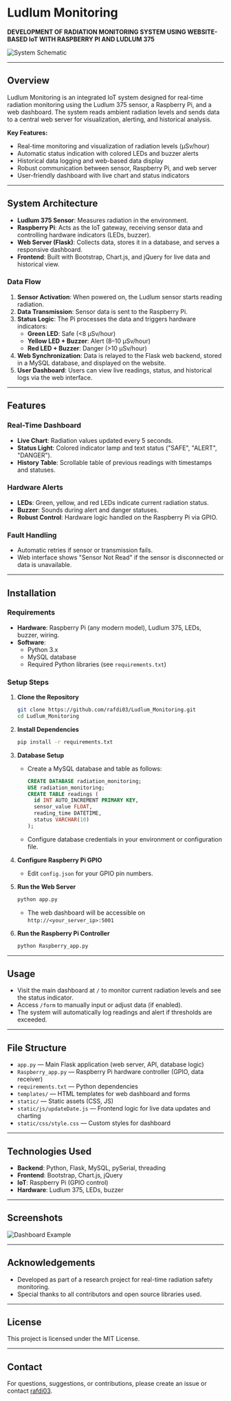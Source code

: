 # Ludlum Monitoring

**DEVELOPMENT OF RADIATION MONITORING SYSTEM USING WEBSITE-BASED IoT WITH RASPBERRY PI AND LUDLUM 375**

![System Schematic](https://github.com/user-attachments/assets/ec9a6bb0-c860-4b62-8474-6150c138ba1e)

---

## Overview

Ludlum Monitoring is an integrated IoT system designed for real-time radiation monitoring using the Ludlum 375 sensor, a Raspberry Pi, and a web dashboard. The system reads ambient radiation levels and sends data to a central web server for visualization, alerting, and historical analysis.

**Key Features:**
- Real-time monitoring and visualization of radiation levels (µSv/hour)
- Automatic status indication with colored LEDs and buzzer alerts
- Historical data logging and web-based data display
- Robust communication between sensor, Raspberry Pi, and web server
- User-friendly dashboard with live chart and status indicators

---

## System Architecture

- **Ludlum 375 Sensor**: Measures radiation in the environment.
- **Raspberry Pi**: Acts as the IoT gateway, receiving sensor data and controlling hardware indicators (LEDs, buzzer).
- **Web Server (Flask)**: Collects data, stores it in a database, and serves a responsive dashboard.
- **Frontend**: Built with Bootstrap, Chart.js, and jQuery for live data and historical view.

### Data Flow

1. **Sensor Activation**: When powered on, the Ludlum sensor starts reading radiation.
2. **Data Transmission**: Sensor data is sent to the Raspberry Pi.
3. **Status Logic**: The Pi processes the data and triggers hardware indicators:
   - **Green LED**: Safe (<8 µSv/hour)
   - **Yellow LED + Buzzer**: Alert (8–10 µSv/hour)
   - **Red LED + Buzzer**: Danger (>10 µSv/hour)
4. **Web Synchronization**: Data is relayed to the Flask web backend, stored in a MySQL database, and displayed on the website.
5. **User Dashboard**: Users can view live readings, status, and historical logs via the web interface.

---

## Features

### Real-Time Dashboard

- **Live Chart**: Radiation values updated every 5 seconds.
- **Status Light**: Colored indicator lamp and text status ("SAFE", "ALERT", "DANGER").
- **History Table**: Scrollable table of previous readings with timestamps and statuses.

### Hardware Alerts

- **LEDs**: Green, yellow, and red LEDs indicate current radiation status.
- **Buzzer**: Sounds during alert and danger statuses.
- **Robust Control**: Hardware logic handled on the Raspberry Pi via GPIO.

### Fault Handling

- Automatic retries if sensor or transmission fails.
- Web interface shows "Sensor Not Read" if the sensor is disconnected or data is unavailable.

---

## Installation

### Requirements

- **Hardware**: Raspberry Pi (any modern model), Ludlum 375, LEDs, buzzer, wiring.
- **Software**:
  - Python 3.x
  - MySQL database
  - Required Python libraries (see `requirements.txt`)

### Setup Steps

1. **Clone the Repository**
   ```bash
   git clone https://github.com/rafdi03/Ludlum_Monitoring.git
   cd Ludlum_Monitoring
   ```

2. **Install Dependencies**
   ```bash
   pip install -r requirements.txt
   ```

3. **Database Setup**
   - Create a MySQL database and table as follows:
     ```sql
     CREATE DATABASE radiation_monitoring;
     USE radiation_monitoring;
     CREATE TABLE readings (
       id INT AUTO_INCREMENT PRIMARY KEY,
       sensor_value FLOAT,
       reading_time DATETIME,
       status VARCHAR(10)
     );
     ```
   - Configure database credentials in your environment or configuration file.

4. **Configure Raspberry Pi GPIO**
   - Edit `config.json` for your GPIO pin numbers.

5. **Run the Web Server**
   ```bash
   python app.py
   ```
   - The web dashboard will be accessible on `http://<your_server_ip>:5001`

6. **Run the Raspberry Pi Controller**
   ```bash
   python Raspberry_app.py
   ```

---

## Usage

- Visit the main dashboard at `/` to monitor current radiation levels and see the status indicator.
- Access `/form` to manually input or adjust data (if enabled).
- The system will automatically log readings and alert if thresholds are exceeded.

---

## File Structure

- `app.py` — Main Flask application (web server, API, database logic)
- `Raspberry_app.py` — Raspberry Pi hardware controller (GPIO, data receiver)
- `requirements.txt` — Python dependencies
- `templates/` — HTML templates for web dashboard and forms
- `static/` — Static assets (CSS, JS)
- `static/js/updateDate.js` — Frontend logic for live data updates and charting
- `static/css/style.css` — Custom styles for dashboard

---

## Technologies Used

- **Backend**: Python, Flask, MySQL, pySerial, threading
- **Frontend**: Bootstrap, Chart.js, jQuery
- **IoT**: Raspberry Pi (GPIO control)
- **Hardware**: Ludlum 375, LEDs, buzzer

---

## Screenshots

![Dashboard Example](https://github.com/user-attachments/assets/ec9a6bb0-c860-4b62-8474-6150c138ba1e)

---

## Acknowledgements

- Developed as part of a research project for real-time radiation safety monitoring.
- Special thanks to all contributors and open source libraries used.

---

## License

This project is licensed under the MIT License.

---

## Contact

For questions, suggestions, or contributions, please create an issue or contact [rafdi03](https://github.com/rafdi03).
